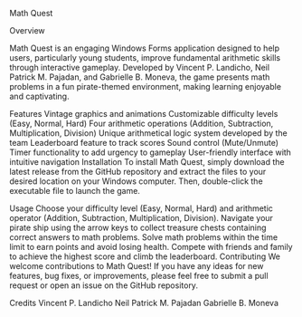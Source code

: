 Math Quest

Overview

Math Quest is an engaging Windows Forms application designed to help users, particularly young students, improve fundamental arithmetic skills through interactive gameplay. Developed by Vincent P. Landicho, Neil Patrick M. Pajadan, and Gabrielle B. Moneva, the game presents math problems in a fun pirate-themed environment, making learning enjoyable and captivating.


Features
Vintage graphics and animations
Customizable difficulty levels (Easy, Normal, Hard)
Four arithmetic operations (Addition, Subtraction, Multiplication, Division)
Unique arithmetical logic system developed by the team
Leaderboard feature to track scores
Sound control (Mute/Unmute)
Timer functionality to add urgency to gameplay
User-friendly interface with intuitive navigation
Installation
To install Math Quest, simply download the latest release from the GitHub repository and extract the files to your desired location on your Windows computer. Then, double-click the executable file to launch the game.

Usage
Choose your difficulty level (Easy, Normal, Hard) and arithmetic operator (Addition, Subtraction, Multiplication, Division).
Navigate your pirate ship using the arrow keys to collect treasure chests containing correct answers to math problems.
Solve math problems within the time limit to earn points and avoid losing health.
Compete with friends and family to achieve the highest score and climb the leaderboard.
Contributing
We welcome contributions to Math Quest! If you have any ideas for new features, bug fixes, or improvements, please feel free to submit a pull request or open an issue on the GitHub repository.

Credits
Vincent P. Landicho
Neil Patrick M. Pajadan
Gabrielle B. Moneva
